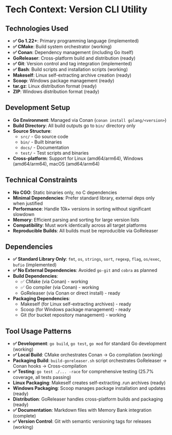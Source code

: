# Tech Context: Version CLI Utility

## Technologies Used
- **✅ Go 1.22+**: Primary programming language (implemented)
- **✅ CMake**: Build system orchestrator (working)
- **✅ Conan**: Dependency management (including Go itself)
- **GoReleaser**: Cross-platform build and distribution (ready)
- **✅ Git**: Version control and tag integration (implemented)
- **✅ Bash**: Build scripts and installation scripts (working)
- **Makeself**: Linux self-extracting archive creation (ready)
- **Scoop**: Windows package management (ready)
- **tar.gz**: Linux distribution format (ready)
- **ZIP**: Windows distribution format (ready)

## Development Setup
- **Go Environment**: Managed via Conan (`conan install golang/<version>`)
- **Build Directory**: All build outputs go to `bin/` directory only
- **Source Structure**: 
  - `src/` - Go source code
  - `bin/` - Built binaries
  - `docs/` - Documentation
  - `test/` - Test scripts and binaries
- **Cross-platform**: Support for Linux (amd64/arm64), Windows (amd64/arm64), macOS (amd64/arm64)

## Technical Constraints
- **No CGO**: Static binaries only, no C dependencies
- **Minimal Dependencies**: Prefer standard library, external deps only when justified
- **Performance**: Handle 10k+ versions in sorting without significant slowdown
- **Memory**: Efficient parsing and sorting for large version lists
- **Compatibility**: Must work identically across all target platforms
- **Reproducible Builds**: All builds must be reproducible via GoReleaser

## Dependencies
- **✅ Standard Library Only**: `fmt`, `os`, `strings`, `sort`, `regexp`, `flag`, `os/exec`, `bufio` (implemented)
- **✅ No External Dependencies**: Avoided `go-git` and `cobra` as planned
- **Build Dependencies**:
  - ✅ CMake (via Conan) - working
  - ✅ Go compiler (via Conan) - working
  - GoReleaser (via Conan or direct install) - ready
- **Packaging Dependencies**:
  - Makeself (for Linux self-extracting archives) - ready
  - Scoop (for Windows package management) - ready
  - Git (for bucket repository management) - working

## Tool Usage Patterns
- **✅ Development**: `go build`, `go test`, `go mod` for standard Go development (working)
- **✅ Local Build**: CMake orchestrates Conan → Go compilation (working)
- **Packaging Build**: `build-goreleaser.sh` script orchestrates GoReleaser → Conan hooks → Cross-compilation
- **✅ Testing**: `go test ./... -race` for comprehensive testing (25.7% coverage, all tests passing)
- **Linux Packaging**: Makeself creates self-extracting .run archives (ready)
- **Windows Packaging**: Scoop manages package installation and updates (ready)
- **Distribution**: GoReleaser handles cross-platform builds and packaging (ready)
- **✅ Documentation**: Markdown files with Memory Bank integration (complete)
- **✅ Version Control**: Git with semantic versioning tags for releases (working)
